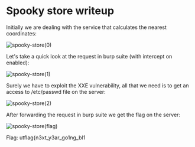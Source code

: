 # Spooky store writeup

Initially we are dealing with the service that calculates the nearest coordinates:

![spooky-store(0)](https://user-images.githubusercontent.com/57829161/76204367-534cef00-6209-11ea-8895-e7c611897df5.png)

Let's take a quick look at the request in burp suite (with intercept on enabled):

![spooky-store(1)](https://user-images.githubusercontent.com/57829161/76204799-2220ee80-620a-11ea-9d78-7ccaced7944f.png)

Surely we have to exploit the XXE vulnerability, all that we need is to get an access to /etc/passwd file on the server:

![spooky-store(2)](https://user-images.githubusercontent.com/57829161/76205879-21895780-620c-11ea-87e9-8813f766248b.png)

After forwarding the request in burp suite we get the flag on the server:

![spooky-store(flag)](https://user-images.githubusercontent.com/57829161/76206075-6f9e5b00-620c-11ea-9268-f05919510595.png)



Flag: utflag{n3xt_y3ar_go1ng_bl1
